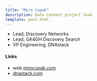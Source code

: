 ```yaml
---
title: "Miro Cupak"
description: Data Connect project lead
template: post.html
---
```


* Lead, Discovery Networks
* Lead, GA4GH Discovery Search
* VP Engineering, DNAstack

<!--more-->

#### Links

* web [mirocupak.com](https://mirocupak.com/)
* [dnastack.com](https://dnastack.com)
